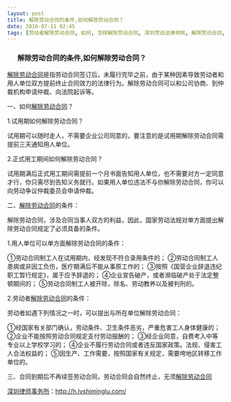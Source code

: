 ```yaml
---
layout: post
title: 解除劳动合同的条件,如何解除劳动合同？
date: 2010-07-11 02:45
tags: [劳动者解除劳动合同, 如何, 怎样解除劳动合同, 深圳劳动法律师网, 解除劳动合同, 试用期解除劳动合同]
---
```

<ol>
<h3>解除劳动合同的条件,如何解除劳动合同？</h3>
</ol>
<a href="http://h.lvshiminglu.com/law/161.html" target="_self">解除劳动合同</a>是指劳动合同签订后，未履行完毕之前，由于某种因素导致劳动者和用人单位双方提前终止合同效力的法律行为。解除劳动合同可以和公司协商、到仲裁机构申请仲裁、向法院起诉等。

一、如何<a href="http://h.lvshiminglu.com/law/161.html" target="_self">解除劳动合同</a>？

1.试用期如何解除劳动合同？

试用期可以随时走人，不需要企业公司同意的，要注意的是试用期解除劳动合同需提前三天通知用人单位。

2.正式用工期间如何解除劳动合同？

试用期满后正式用工期间需提前一个月书面告知用人单位，也不需要对方一定同意才行，你只需尽到告知义务就行。如果用人单位违法不与你解除劳动合同，你可以向劳动争议仲裁委员会申请仲裁。

二、<a href="http://h.lvshiminglu.com/law/161.html" target="_self">解除劳动合同</a>的条件：

解除劳动合同，涉及合同当事人双方的利益，因此，国家劳动法规对单方面提出解除劳动合同规定了必须具备的条件。

1.用人单位可以单方面解除劳动合同的条件：

①劳动合同制工人在试用期内，经发现不符合录用条件的；
②劳动合同制工人患病或非因工负伤，医疗期满后不能从事原工作的；
③按照《国营企业辞退违纪职工暂行规定》，属于应予辞退的；
④企业宣告破产，或者濒临破产处于法定整顿期间的；
⑤劳动合同制工人被开除，除名、劳动教养以及被判刑的。

2.劳动者<a href="http://h.lvshiminglu.com/law/161.html" target="_self">解除劳动合同</a>的条件：

劳动者如遇下列情况之一时，可以提出与所在单位解除劳动合同：

①经国家有关部门确认，劳动条件、卫生条件恶劣，严重危害工人身体健康的；
②企业不能按照劳动合同规定支付劳动报酬的；
③经企业同意，自费考入中等专业以上学校学习的；
④企业不履行劳动合同或者违反国家政策。法规、侵害工人合法权益的；
⑤因生产、工作需要，按照国家有关规定，需要垮地区转移工作单位的。

三、合同到期后不再续签劳动合同，劳动合同会自然终止，无须<a href="http://h.lvshiminglu.com/law/161.html" target="_self">解除劳动合同</a>

<a href="http://h.lvshiminglu.com/">深圳律师事务所</a>：<a href="http://h.lvshiminglu.com/">http://h.lvshiminglu.com/</a>

